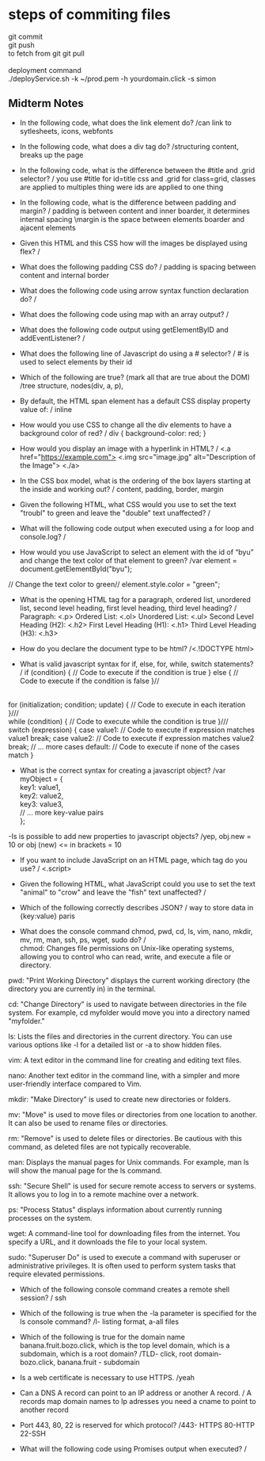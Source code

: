 # steps of commiting files  <br>
git commit <br>
git push <br>
to fetch from git git pull <br>
<br>
deployment command <br>
./deployService.sh -k ~/prod.pem -h yourdomain.click -s simon <br>

## Midterm Notes
- In the following code, what does the link element do?
/can link to sytlesheets, icons, webfonts

- In the following code,  what does a div tag do? 
/structuring content, breaks up the page

- In the following code, what is the difference between the #title and .grid selector?
/ you use #title for id=title css and .grid for class=grid, classes are applied to multiples thing were ids are applied to one thing

- In the following code, what is the difference between padding and margin?
/ padding is between content and inner boarder, it determines internal spacing
\margin is the space between elements boarder and ajacent elements

- Given this HTML and this CSS how will the images be displayed using flex?
/

- What does the following padding CSS do?
/ padding is spacing between content and internal border

- What does the following code using arrow syntax function declaration do?
/

- What does the following code using map with an array output?
/

- What does the following code output using getElementByID and addEventListener?
/

- What does the following line of Javascript do using a # selector?
/ # is used to select elements by their id

- Which of the following are true? (mark all that are true about the DOM)
/tree structure, nodes(div, a, p), 

- By default, the HTML span element has a default CSS display property value of:
/ inline

- How would you use CSS to change all the div elements to have a background color of red?
/ div {
  background-color: red;
}

- How would you display an image with a hyperlink in HTML?
/ <.a href="https://example.com">
  <.img src="image.jpg" alt="Description of the Image">
<./a>

- In the CSS box model, what is the ordering of the box layers starting at the inside and working out?
/ content, padding, border, margin

- Given the following HTML, what CSS would you use to set the text "troubl" to green and leave the "double" text unaffected?
/

- What will the following code output when executed using a for loop and console.log?
/

- How would you use JavaScript to select an element with the id of “byu” and change the text color of that element to green?
/var element = document.getElementById("byu");

// Change the text color to green//
element.style.color = "green";

- What is the opening HTML tag for a paragraph, ordered list, unordered list, second level heading, first level heading, third level heading?
/ Paragraph: <.p>
Ordered List: <.ol>
Unordered List: <.ul>
Second Level Heading (H2): <.h2>
First Level Heading (H1): <.h1>
Third Level Heading (H3): <.h3>

- How do you declare the document type to be html?
/<.!DOCTYPE html>


- What is valid javascript syntax for if, else, for, while, switch statements?
/
if (condition) {
    // Code to execute if the condition is true
} else {
    // Code to execute if the condition is false
}//
<br>
for (initialization; condition; update) {
    // Code to execute in each iteration
}///
<br>
while (condition) {
    // Code to execute while the condition is true
}///
<br>
switch (expression) {
    case value1:
        // Code to execute if expression matches value1
        break;
    case value2:
        // Code to execute if expression matches value2
        break;
    // ... more cases
    default:
        // Code to execute if none of the cases match
}
<br>

- What is the correct syntax for creating a javascript object?
/var myObject = { <br>
    key1: value1, <br>
    key2: value2, <br>
    key3: value3,<br>
    // ... more key-value pairs <br>
}; <br>

-Is is possible to add new properties to javascript objects?
/yep, obj.new = 10 or obj (new) <= in brackets = 10

- If you want to include JavaScript on an HTML page, which tag do you use?
/ <.script>

- Given the following HTML, what JavaScript could you use to set the text "animal" to "crow" and leave the "fish" text unaffected?
/

- Which of the following correctly describes JSON?
/ way to store data in {key:value} paris

- What does the console command chmod, pwd, cd, ls, vim, nano, mkdir, mv, rm, man, ssh, ps, wget, sudo  do?
/<br>
chmod: Changes file permissions on Unix-like operating systems, allowing you to control who can read, write, and execute a file or directory. <br>

pwd: "Print Working Directory" displays the current working directory (the directory you are currently in) in the terminal. <br>

cd: "Change Directory" is used to navigate between directories in the file system. For example, cd myfolder would move you into a directory named "myfolder." <br>

ls: Lists the files and directories in the current directory. You can use various options like -l for a detailed list or -a to show hidden files. <br>

vim: A text editor in the command line for creating and editing text files. <br>

nano: Another text editor in the command line, with a simpler and more user-friendly interface compared to Vim. <br>

mkdir: "Make Directory" is used to create new directories or folders. <br>

mv: "Move" is used to move files or directories from one location to another. It can also be used to rename files or directories. <br>

rm: "Remove" is used to delete files or directories. Be cautious with this command, as deleted files are not typically recoverable. <br>

man: Displays the manual pages for Unix commands. For example, man ls will show the manual page for the ls command. <br>

ssh: "Secure Shell" is used for secure remote access to servers or systems. It allows you to log in to a remote machine over a network. <br>

ps: "Process Status" displays information about currently running processes on the system. <br>

wget: A command-line tool for downloading files from the internet. You specify a URL, and it downloads the file to your local system. <br>

sudo: "Superuser Do" is used to execute a command with superuser or administrative privileges. It is often used to perform system tasks that require elevated permissions. <br>


- Which of the following console command creates a remote shell session?
/ ssh

- Which of the following is true when the -la parameter is specified for the ls console command?
/l- listing format, a-all files

- Which of the following is true for the domain name banana.fruit.bozo.click, which is the top level domain, which is a subdomain, which is a root domain?
/TLD- click, root domain- bozo.click, banana.fruit - subdomain

- Is a web certificate is necessary to use HTTPS.
/yeah

- Can a DNS A record can point to an IP address or another A record.
/ A records map domain names to Ip adresses you need a cname to point to another record

- Port 443, 80, 22 is reserved for which protocol?
/443- HTTPS 80-HTTP 22-SSH

- What will the following code using Promises output when executed?
/

